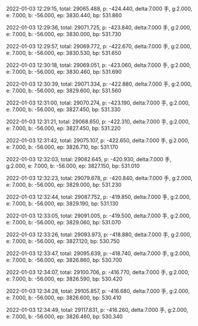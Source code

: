 2022-01-03 12:29:15, total: 29065.488, p: -424.440, delta:7.000 手, g:2.000, e: 7.000, b: -56.000, ep: 3830.440, bp: 531.860

2022-01-03 12:29:36, total: 29071.725, p: -423.840, delta:7.000 手, g:2.000, e: 7.000, b: -56.000, ep: 3830.000, bp: 531.730

2022-01-03 12:29:57, total: 29069.772, p: -422.670, delta:7.000 手, g:2.000, e: 7.000, b: -56.000, ep: 3830.530, bp: 531.650

2022-01-03 12:30:18, total: 29069.051, p: -423.060, delta:7.000 手, g:2.000, e: 7.000, b: -56.000, ep: 3830.460, bp: 531.690

2022-01-03 12:30:39, total: 29071.334, p: -422.880, delta:7.000 手, g:2.000, e: 7.000, b: -56.000, ep: 3829.600, bp: 531.560

2022-01-03 12:31:00, total: 29070.274, p: -423.190, delta:7.000 手, g:2.000, e: 7.000, b: -56.000, ep: 3827.450, bp: 531.330

2022-01-03 12:31:21, total: 29068.650, p: -422.310, delta:7.000 手, g:2.000, e: 7.000, b: -56.000, ep: 3827.450, bp: 531.220

2022-01-03 12:31:42, total: 29075.107, p: -422.650, delta:7.000 手, g:2.000, e: 7.000, b: -56.000, ep: 3826.710, bp: 531.170

2022-01-03 12:32:03, total: 29082.645, p: -420.930, delta:7.000 手, g:2.000, e: 7.000, b: -56.000, ep: 3827.150, bp: 531.010

2022-01-03 12:32:23, total: 29079.678, p: -420.840, delta:7.000 手, g:2.000, e: 7.000, b: -56.000, ep: 3829.000, bp: 531.230

2022-01-03 12:32:44, total: 29087.752, p: -419.850, delta:7.000 手, g:2.000, e: 7.000, b: -56.000, ep: 3829.190, bp: 531.130

2022-01-03 12:33:05, total: 29091.005, p: -419.500, delta:7.000 手, g:2.000, e: 7.000, b: -56.000, ep: 3829.060, bp: 531.070

2022-01-03 12:33:26, total: 29093.973, p: -418.880, delta:7.000 手, g:2.000, e: 7.000, b: -56.000, ep: 3827.120, bp: 530.750

2022-01-03 12:33:47, total: 29095.639, p: -418.740, delta:7.000 手, g:2.000, e: 7.000, b: -56.000, ep: 3826.860, bp: 530.700

2022-01-03 12:34:07, total: 29100.706, p: -416.770, delta:7.000 手, g:2.000, e: 7.000, b: -56.000, ep: 3826.590, bp: 530.420

2022-01-03 12:34:28, total: 29105.857, p: -416.680, delta:7.000 手, g:2.000, e: 7.000, b: -56.000, ep: 3826.600, bp: 530.410

2022-01-03 12:34:49, total: 29117.831, p: -416.260, delta:7.000 手, g:2.000, e: 7.000, b: -56.000, ep: 3826.460, bp: 530.340